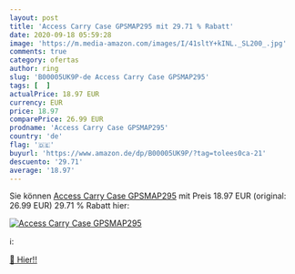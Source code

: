 ```yaml
---
layout: post
title: 'Access Carry Case GPSMAP295 mit 29.71 % Rabatt'
date: 2020-09-18 05:59:28
image: 'https://m.media-amazon.com/images/I/41sltY+kINL._SL200_.jpg'
comments: true
category: ofertas
author: ring
slug: 'B00005UK9P-de Access Carry Case GPSMAP295'
tags: [  ]
actualPrice: 18.97 EUR
currency: EUR
price: 18.97
comparePrice: 26.99 EUR
prodname: 'Access Carry Case GPSMAP295'
country: 'de'
flag: '🇩🇪'
buyurl: 'https://www.amazon.de/dp/B00005UK9P/?tag=tolees0ca-21'
descuento: '29.71'
average: '18.97'
---
```


Sie können [Access Carry Case GPSMAP295](https://www.amazon.de/dp/B00005UK9P/?tag=tolees0ca-21) mit Preis 18.97 EUR (original: 26.99 EUR) 29.71 % Rabatt hier:

[![Access Carry Case GPSMAP295](https://m.media-amazon.com/images/I/41sltY+kINL._SL200_.jpg)](https://www.amazon.de/dp/B00005UK9P/?tag=tolees0ca-21)

ℹ️:


[🛒 Hier!!](https://www.amazon.de/dp/B00005UK9P/?tag=tolees0ca-21)
